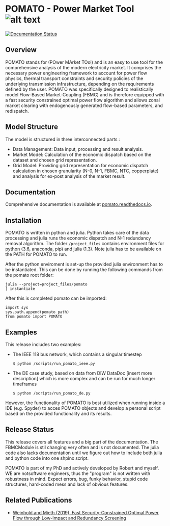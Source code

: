 POMATO - Power Market Tool ![alt text](https://https://github.com/korpuskel91/pomato/tree/master/pomatologo_small.png "Pomato Soup")
=====================================================================================================================================
[![Documentation Status](https://readthedocs.org/projects/pomato/badge/?version=latest)](https://pomato.readthedocs.io/en/latest/?badge=latest)


Overview
--------

POMATO stands for (POwer MArket TOol) and is an easy to use tool for the comprehensive
analysis of the modern electricity market. It comprises the necessary power
engineering framework to account for power flow physics, thermal transport
constraints and security policies of the underlying transmission
infrastructure, depending on the requirements defined by the user.
POMATO was specifically designed to realistically model Flow-Based
Market-Coupling (FBMC) and is therefore equipped with a fast security
constrained optimal power flow algorithm and allows zonal market clearing
with endogenously generated flow-based parameters, and redispatch.

Model Structure
---------------
The model is structured in three interconnected parts : 
  * Data Management: Data input, processing and result analysis.
  * Market Model: Calculation of the economic dispatch based on the
    dataset and chosen grid representation.
  * Grid Model: Providing grid representation for economic dispatch
    calculation in chosen granularity (N-0, N-1, FBMC, NTC, copperplate)
    and analysis for ex-post analysis of the market result.

Documentation
-------------
Comprehensive documentation is available at [pomato.readthedocs.io](https://pomato.readthedocs.io/).

Installation
------------
POMATO is written in python and julia. Python takes care of the data processing
and julia runs the economic dispatch and N-1 redundancy removal algorithm. The folder
``/project_files`` contains environment files for python (3.6, anaconda, pip) and julia (1.3).
Note julia has to be available on the PATH for POMATO to run.

After the python enviroment is set-up the provided julia environment has to be instantiated. 
This can be done by running the following commands from the pomato root folder:

    julia --project=project_files/pomato
    ] instantiate

After this is completed pomato can be imported:

    import sys
    sys.path.append(pomato_path)
    from pomato import POMATO

Examples
--------
This release includes two examples:

  - The IEEE 118 bus network, which contains a singular timestep

        $ python /scripts/run_pomato_ieee.py

  - The DE case study, based on data from DIW DataDoc [insert more description]
    which is more complex and can be run for much longer timeframes

        $ python /scripts/run_pomato_de.py


However, the functionality of POMATO is best utilized when running inside a
IDE (e.g. Spyder) to acces POMATO objects and develop a personal script based
on the provided functionality and its results.

Release Status
--------------

This release covers all features and a big part of the documentation. The FBMCModule is stil 
changing very often and is not documented. The julia code also lacks documentation until we figure
out how to include both julia and python code into one shpinx script. 

POMATO is part of my PhD and actively developed by Robert and myself. WE are notsoftware engineers,
thus the "program" is not written with robustness in mind. Expect errors, bug, funky behavior, 
stupid code structures, hard-coded mess and lack of obvious features.

Related Publications
--------------------

- [Weinhold and Mieth (2019), Fast Security-Constrained Optimal Power Flow through Low-Impact and Redundancy Screening](https://arxiv.org/abs/1910.09034)



